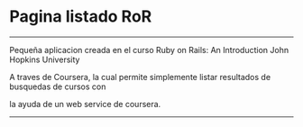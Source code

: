 # Pagina listado RoR
---

Pequeña aplicacion creada en el curso Ruby on Rails: An Introduction John Hopkins University

A traves de Coursera, la cual permite simplemente listar resultados de busquedas de cursos con

la ayuda de un web service de coursera.

---
